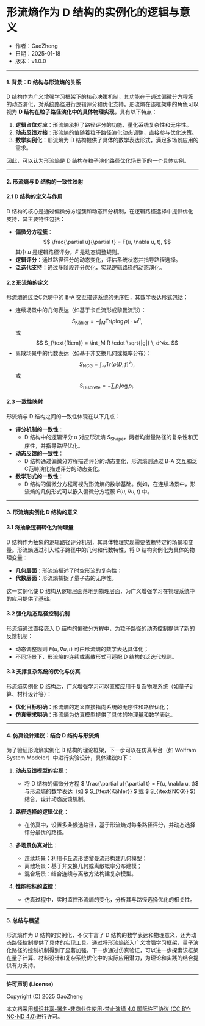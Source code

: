 # **形流熵作为 D 结构的实例化的逻辑与意义**

- 作者：GaoZheng
- 日期：2025-01-18
- 版本：v1.0.0

---

#### **1. 背景：D 结构与形流熵的关系**
D 结构作为广义增强学习框架下的核心决策机制，其功能在于通过偏微分方程簇的动态演化，对系统路径进行逻辑评分和优化支持。形流熵在该框架中的角色可以视为 **D 结构在粒子路径演化中的具体物理实现**，具有以下特点：
1. **逻辑占位对应**：形流熵承担了路径评分的功能，量化系统复杂性和无序性。
2. **动态反馈对接**：形流熵的值随着粒子路径演化动态调整，直接参与优化决策。
3. **数学实例化**：形流熵为 D 结构提供了具体的数学表达形式，满足多场景应用的需求。

因此，可以认为形流熵是 D 结构在粒子演化路径优化场景下的一个具体实例。

---

#### **2. 形流熵与 D 结构的一致性映射**

#### **2.1 D 结构的定义与作用**
D 结构的核心是通过偏微分方程簇和动态评分机制，在逻辑路径选择中提供优化支持，其主要特性包括：
- **偏微分方程簇**：
  $$
  \frac{\partial u}{\partial t} = F(u, \nabla u, t),
  $$
  其中 $u$ 是逻辑路径评分，$F$ 是动态调整规则。
- **逻辑评分**：通过路径评分的动态变化，评估系统状态并指导路径选择。
- **泛迭代支持**：通过多阶段评分优化，实现逻辑路径的动态演化。

#### **2.2 形流熵的定义**
形流熵通过泛C范畴中的 B-A 交互描述系统的无序性，其数学表达形式包括：
- 连续场景中的几何表达（如基于卡丘流形或黎曼流形）：
  $$
  S_{\text{Kähler}} = -\int_M \mathrm{Tr}(\rho \log \rho) \cdot \omega^n,
  $$
  或
  $$
  S_{\text{Riem}} = \int_M R \cdot \sqrt{|g|} \, d^4x.
  $$
- 离散场景中的代数表达（如基于非交换几何或概率分布）：
  $$
  S_{\text{NCG}} = \int_{\mathcal{A}} \mathrm{Tr}(\rho [D, f]^2),
  $$
  或
  $$
  S_{\text{Discrete}} = -\sum_i p_i \log p_i.
  $$

#### **2.3 一致性映射**
形流熵与 D 结构之间的一致性体现在以下几点：
- **评分机制的一致性**：
  - D 结构中的逻辑评分 $u$ 对应形流熵 $S_{\text{Shape}}$，两者均衡量路径的复杂性和无序性，并指导路径优化。
- **动态反馈的一致性**：
  - D 结构通过偏微分方程描述评分的动态变化，形流熵则通过 B-A 交互和泛C范畴演化描述评分的动态变化。
- **数学形式的一致性**：
  - D 结构的偏微分方程可视为形流熵的数学基础。例如，在连续场景中，形流熵的几何形式可以嵌入偏微分方程簇 $F(u, \nabla u, t)$ 中。

---

#### **3. 形流熵实例化 D 结构的意义**

#### **3.1 将抽象逻辑转化为物理量**
D 结构作为抽象的逻辑路径评分机制，其具体物理实现需要依赖特定的场景和变量。形流熵通过引入粒子路径中的几何和代数特性，将 D 结构实例化为具体的物理变量：
- **几何层面**：形流熵描述了时空形流的复杂性；
- **代数层面**：形流熵捕捉了量子态的无序性。

这一实例化使 D 结构从逻辑层面落地到物理层面，为广义增强学习在物理系统中的应用提供了基础。

#### **3.2 强化动态路径控制机制**
形流熵通过直接嵌入 D 结构的偏微分方程中，为粒子路径的动态控制提供了新的反馈机制：
- 动态调整规则 $F(u, \nabla u, t)$ 可由形流熵的数学表达具体化；
- 不同场景下，形流熵的连续或离散形式可适配 D 结构的泛迭代规则。

#### **3.3 支撑复杂系统的优化与仿真**
形流熵实例化 D 结构后，广义增强学习可以直接应用于复杂物理系统（如量子计算、材料设计等）：
- **优化目标明确**：形流熵的定义直接指向系统的无序性和路径优化；
- **仿真需求明确**：形流熵为仿真模型提供了具体的物理量和数学表达。

---

#### **4. 仿真设计建议：结合 D 结构与形流熵**

为了验证形流熵实例化 D 结构的理论框架，下一步可以在仿真平台（如 Wolfram System Modeler）中进行实验设计，具体建议如下：

1. **动态反馈模型的实现**：
   - 将 D 结构的偏微分方程 $ \frac{\partial u}{\partial t} = F(u, \nabla u, t)$ 与形流熵的数学表达（如 $ S_{\text{Kähler}} $ 或 $ S_{\text{NCG}} $）结合，设计动态反馈机制。

2. **路径选择的逻辑优化**：
   - 在仿真中，设置多条候选路径，基于形流熵对每条路径评分，并动态选择评分最优的路径。

3. **多场景仿真对比**：
   - 连续场景：利用卡丘流形或黎曼流形构建几何模型；
   - 离散场景：基于非交换几何或离散概率分布建模；
   - 混合场景：结合连续与离散方法构建复杂模型。

4. **性能指标的监控**：
   - 仿真过程中，实时监控形流熵的变化，分析其与路径选择优化的相关性。

---

#### **5. 总结与展望**

形流熵作为 D 结构的实例化，不仅丰富了 D 结构的数学表达和物理意义，还为动态路径控制提供了具体的实现工具。通过将形流熵嵌入广义增强学习框架，量子演化路径的控制机制得到了显著加强。下一步通过仿真验证，可以进一步探索该框架在量子计算、材料设计和复杂系统优化中的实际应用潜力，为理论和实践的结合提供有力支持。

---

**许可声明 (License)**

Copyright (C) 2025 GaoZheng 

本文档采用[知识共享-署名-非商业性使用-禁止演绎 4.0 国际许可协议 (CC BY-NC-ND 4.0)](https://creativecommons.org/licenses/by-nc-nd/4.0/deed.zh-Hans)进行许可。
